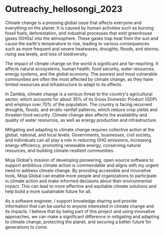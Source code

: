 # Outreachy_hellosongi_2023

Climate change is a pressing global issue that affects everyone and everything on the planet. It is caused by human activities such as burning fossil fuels, deforestation, and industrial processes that emit greenhouse gases (GHGs) into the atmosphere. These gases trap heat from the sun and cause the earth's temperature to rise, leading to various consequences such as more frequent and severe heatwaves, droughts, floods, and storms, rising sea levels, and loss of biodiversity.

The impact of climate change on the world is significant and far-reaching. It affects natural ecosystems, human health, food security, water resources, energy systems, and the global economy. The poorest and most vulnerable communities are often the most affected by climate change, as they have limited resources and infrastructure to adapt to its effects.

In Zambia, climate change is a serious threat to the country's agricultural sector, which accounts for about 35% of its Gross Domestic Product (GDP) and employs over 70% of the population. The country is facing recurrent droughts, floods, and erratic rainfall patterns, which reduce crop yields and threaten food security. Climate change also affects the availability and quality of water resources, as well as energy production and infrastructure.

Mitigating and adapting to climate change requires collective action at the global, national, and local levels. Governments, businesses, civil society, and individuals can all play a role in reducing GHG emissions, increasing energy efficiency, promoting renewable energy, conserving natural resources, and building climate-resilient communities.

Moja Global's mission of developing pioneering, open-source software to support ambitious climate action is commendable and aligns with my urgent need to address climate change. By providing accessible and innovative tools, Moja Global can enable more people and organizations to participate in climate action and make informed decisions about their environmental impact. This can lead to more effective and equitable climate solutions and help build a more sustainable future for all.

As a software engineer, I support knowledge sharing and provide information that can be useful to anyone interested in climate change and its impacts. I believe that by being part of this project and using innovative approaches, we can make a significant difference in mitigating and adapting to climate change, protecting the planet, and securing a better future for generations to come.
